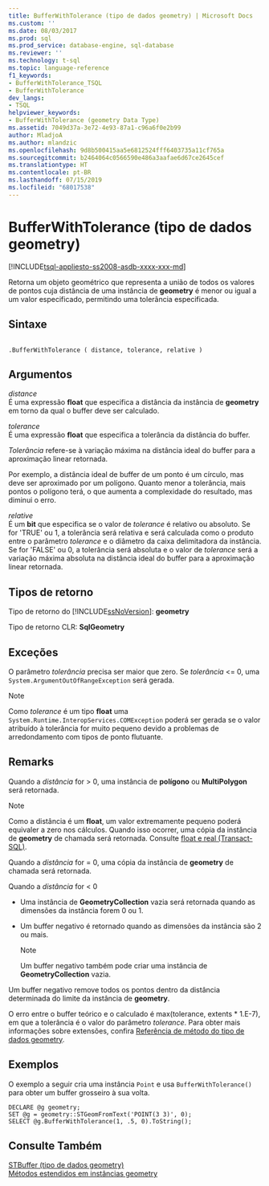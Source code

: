 ```yaml
---
title: BufferWithTolerance (tipo de dados geometry) | Microsoft Docs
ms.custom: ''
ms.date: 08/03/2017
ms.prod: sql
ms.prod_service: database-engine, sql-database
ms.reviewer: ''
ms.technology: t-sql
ms.topic: language-reference
f1_keywords:
- BufferWithTolerance_TSQL
- BufferWithTolerance
dev_langs:
- TSQL
helpviewer_keywords:
- BufferWithTolerance (geometry Data Type)
ms.assetid: 7049d37a-3e72-4e93-87a1-c96a6f0e2b99
author: MladjoA
ms.author: mlandzic
ms.openlocfilehash: 9d8b500415aa5e6812524fff6403735a11cf765a
ms.sourcegitcommit: b2464064c0566590e486a3aafae6d67ce2645cef
ms.translationtype: HT
ms.contentlocale: pt-BR
ms.lasthandoff: 07/15/2019
ms.locfileid: "68017538"
---
```

# <a name="bufferwithtolerance-geometry-data-type"></a>BufferWithTolerance (tipo de dados geometry)
[!INCLUDE[tsql-appliesto-ss2008-asdb-xxxx-xxx-md](../../includes/tsql-appliesto-ss2008-asdb-xxxx-xxx-md.md)]

Retorna um objeto geométrico que representa a união de todos os valores de pontos cuja distância de uma instância de **geometry** é menor ou igual a um valor especificado, permitindo uma tolerância especificada.
  
## <a name="syntax"></a>Sintaxe  
  
```  
  
.BufferWithTolerance ( distance, tolerance, relative )  
```  
  
## <a name="arguments"></a>Argumentos  
 *distance*  
 É uma expressão **float** que especifica a distância da instância de **geometry** em torno da qual o buffer deve ser calculado.  
  
 *tolerance*  
 É uma expressão **float** que especifica a tolerância da distância do buffer.  
  
 *Tolerância* refere-se à variação máxima na distância ideal do buffer para a aproximação linear retornada.  
  
 Por exemplo, a distância ideal de buffer de um ponto é um círculo, mas deve ser aproximado por um polígono. Quanto menor a tolerância, mais pontos o polígono terá, o que aumenta a complexidade do resultado, mas diminui o erro.  
  
 *relative*  
 É um **bit** que especifica se o valor de *tolerance* é relativo ou absoluto. Se for 'TRUE' ou 1, a tolerância será relativa e será calculada como o produto entre o parâmetro *tolerance* e o diâmetro da caixa delimitadora da instância. Se for 'FALSE' ou 0, a tolerância será absoluta e o valor de *tolerance* será a variação máxima absoluta na distância ideal do buffer para a aproximação linear retornada.  
  
## <a name="return-types"></a>Tipos de retorno  
 Tipo de retorno do [!INCLUDE[ssNoVersion](../../includes/ssnoversion-md.md)]: **geometry**  
  
 Tipo de retorno CLR: **SqlGeometry**  
  
## <a name="exceptions"></a>Exceções  
 O parâmetro *tolerância* precisa ser maior que zero. Se *tolerância* <= 0, uma `System.ArgumentOutOfRangeException` será gerada.  
  
> [!NOTE]  
>  Como *tolerance* é um tipo **float** uma `System.Runtime.InteropServices.COMException` poderá ser gerada se o valor atribuído à tolerância for muito pequeno devido a problemas de arredondamento com tipos de ponto flutuante.  
  
## <a name="remarks"></a>Remarks  
 Quando a *distância* for > 0, uma instância de **polígono** ou **MultiPolygon** será retornada.  
  
> [!NOTE]  
>  Como a distância é um **float**, um valor extremamente pequeno poderá equivaler a zero nos cálculos. Quando isso ocorrer, uma cópia da instância de **geometry** de chamada será retornada. Consulte [float e real &#40;Transact-SQL&#41;](../../t-sql/data-types/float-and-real-transact-sql.md).  
  
 Quando a *distância* for = 0, uma cópia da instância de **geometry** de chamada será retornada.  
  
 Quando a *distância* for < 0  
  
-   Uma instância de **GeometryCollection** vazia será retornada quando as dimensões da instância forem 0 ou 1.  
  
-   Um buffer negativo é retornado quando as dimensões da instância são 2 ou mais.  
  
    > [!NOTE]  
    >  Um buffer negativo também pode criar uma instância de **GeometryCollection** vazia.  
  
 Um buffer negativo remove todos os pontos dentro da distância determinada do limite da instância de **geometry**.  
  
 O erro entre o buffer teórico e o calculado é max(tolerance, extents \* 1.E-7), em que a tolerância é o valor do parâmetro *tolerance*. Para obter mais informações sobre extensões, confira [Referência de método do tipo de dados geometry](https://msdn.microsoft.com/library/d88e632b-6b2f-4466-a15f-9fbef1a347a7).  
  
## <a name="examples"></a>Exemplos  
 O exemplo a seguir cria uma instância `Point` e usa `BufferWithTolerance()` para obter um buffer grosseiro à sua volta.  
  
```  
DECLARE @g geometry;  
SET @g = geometry::STGeomFromText('POINT(3 3)', 0);  
SELECT @g.BufferWithTolerance(1, .5, 0).ToString();  
```  
  
## <a name="see-also"></a>Consulte Também  
 [STBuffer &#40;tipo de dados geometry&#41;](../../t-sql/spatial-geometry/stbuffer-geometry-data-type.md)   
 [Métodos estendidos em instâncias geometry](../../t-sql/spatial-geometry/extended-methods-on-geometry-instances.md)  
  
  

